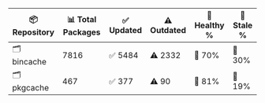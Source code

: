 | 📦 Repository | 📊 Total Packages | ✅ Updated | ⚠️ Outdated | 💚 Healthy % | 🔴 Stale % |
|---------------|-------------------|------------|-------------|-------------|------------|
| 🗂️ bincache | 7816 | ✅ 5484 | ⚠️ 2332 | 💚 70% | 🔴 30% |
| 🗂️ pkgcache | 467 | ✅ 377 | ⚠️ 90 | 💚 81% | 🔴 19% |
